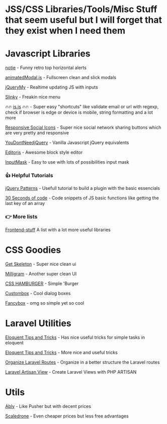 # JSS/CSS Libraries/Tools/Misc Stuff that seem useful but I will forget that they exist when I need them

<h1>Javascript Libraries</h1>

<p><a href="https://jaredreich.com/notie/">notie</a> - Funny retro top horizontal alerts</p>
<p><a href="https://joaopereirawd.github.io/animatedModal.js/">animatedModal.js</a> - Fullscreen clean and slick modals</p>
<p><a href="http://jquerymy.com/">jQueryMy</a> - Realtime updating JS with inputs</p>
<p><a href="https://github.com/alizahid/slinky">Slinky</a> - Freakin nice menu</p>
<p>🔥🔥 <a href="http://is.js.org/#url">is.js</a> 🔥🔥 - Super easy "shortcuts" like validate email or url with regexp, check if browser is edge or device is mobile, string formatting and a lot more</p>
<p><a href="http://js-socials.com/demos/">Responsive Social Icons</a> - Super nice social network sharing buttons which are very pretty and responsive</p>
<p><a href="https://github.com/nefe/You-Dont-Need-jQuery#query-selector">YouDontNeedjQuery</a> - Vanilla Javascript jQuery equivalents</p>
<p><a href="https://editorjs.io/">Editorjs</a> - Awesome block style editor</p>
<p><a href="https://github.com/RobinHerbots/Inputmask">InputMask</a> - Easy to use with lots of possibilities input mask</p>

<h3>👍 Helpful Tutorials</h3>
<p><a href="https://github.com/jquery-boilerplate/jquery-patterns">jQuery Patterns</a> - Usefull tutorial to build a plugin with the basic essencials</p>
<p><a href="https://30secondsofcode.org/">30 Seconds of code</a> - Code snippets of JS basic functions like getting the last key of an array</p>

<h3>👉 More lists</h3>
<p><a href="https://github.com/moklick/frontend-stuff">Frontend-stuff</a> A list with a lot more useful libraries</p>

<h1> CSS Goodies </h1>
<p><a href="http://getskeleton.com/?">Get Skeleton</a> - Super nice clean ui</p>
<p><a href="https://milligram.io/">Milligram</a> - Another super clean UI</p>
<p><a href="https://codepen.io/erikterwan/pen/EVzeRP/">CSS HAMBURGER</a> - Simple 'Burger</p>
<p><a href="http://dixso.github.io/custombox/">Custombox</a> - Cool dialog boxes</p>
<p><a href="http://fancyapps.com/fancybox/3/">Fancybox</a> - omg so simple yet so cool</p>

<h1>Laravel Utilities</h1>
<p><a href="https://laravel-news.com/eloquent-tips-tricks">Eloquent Tips and Tricks</a> - Has nice useful tricks for simple tasks in eloquent</p>
<p><a href="https://code.tutsplus.com/tutorials/25-laravel-tips-and-tricks--pre-92818">Eloquent Tips and Tricks</a> - More nice and useful tricks</p>
<p><a href="https://medium.com/@thesourav/organize-your-laravel-routes-for-better-and-maintainable-code-4ad9b76aed0f">Organize Laravel Routes</a> - Organize in a better structure the Laravel routes</p>
<p><a href="https://github.com/svenluijten/artisan-view">Laravel Artisan View</a> - Create Laravel Views with PHP ARTISAN</p>

<h1>Utils</h1>
<p><a href="https://www.ably.io/pricing">Ably</a> - Like Pusher but with decent prices</p>
<p><a href="https://www.scaledrone.com/pricing">Scaledrone</a> - Even cheaper prices but less free advantages</p>
